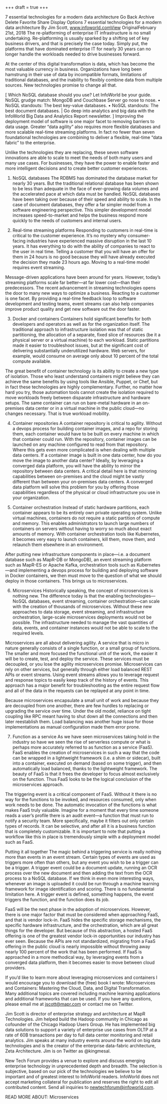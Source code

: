 +++
draft = true
+++

7 essential technologies for a modern data architecture
Go Back
Archive
Delete
Favorite
Share
Display Options
7 essential technologies for a modern data architecture
By Jim Scott, www.infoworld.comView OriginalFebruary 21st, 2018
The re-platforming of enterprise IT infrastructure is no small undertaking. Re-platforming is usually sparked by a shifting set of key business drivers, and that is precisely the case today. Simply put, the platforms that have dominated enterprise IT for nearly 30 years can no longer handle the workloads needed to drive businesses forward.

At the center of this digital transformation is data, which has become the most valuable currency in business. Organizations have long been hamstrung in their use of data by incompatible formats, limitations of traditional databases, and the inability to flexibly combine data from multiple sources. New technologies promise to change all that.

[ Which NoSQL database should you use? Let InfoWorld be your guide. NoSQL grudge match: MongoDB and Couchbase Server go nose to nose. • NoSQL standouts: The best key-value databases. • NoSQL standouts: The best document databases. | Go deep into analytics and big data with the InfoWorld Big Data and Analytics Report newsletter. ]
Improving the deployment model of software is one major facet to removing barriers to data usage. Greater “data agility” also requires more flexible databases and more scalable real-time streaming platforms. In fact no fewer than seven foundational technologies are combining to deliver a flexible, real-time “data fabric” to the enterprise.

Unlike the technologies they are replacing, these seven software innovations are able to scale to meet the needs of both many users and many use cases. For businesses, they have the power to enable faster and more intelligent decisions and to create better customer experiences.

1. NoSQL databases
The RDBMS has dominated the database market for nearly 30 years. But the traditional relational database has been shown to be less than adequate in the face of ever-growing data volumes and the accelerated pace at which data must be handled. NoSQL databases have been taking over because of their speed and ability to scale. In the case of document databases, they offer a far simpler model from a software engineering perspective. This simpler development model increases speed-to-market and helps the business respond more quickly to the needs of customers and internal users.

2. Real-time streaming platforms
Responding to customers in real-time is critical to the customer experience. It’s no mystery why consumer-facing industries have experienced massive disruption in the last 10 years. It has everything to do with the ability of companies to react to the user in real time. Telling a customer that you will have an offer for them in 24 hours is no good because they will have already executed the decision they made 23 hours ago. Moving to a real-time model requires event streaming.

Message-driven applications have been around for years. However, today’s streaming platforms scale far better—at far lower cost—than their predecessors. The recent advancement in streaming technologies opens the door to many new ways to optimize a business. Reacting to a customer is one facet. By providing a real-time feedback loop to software development and testing teams, event streams can also help companies improve product quality and get new software out the door faster.

3. Docker and containers
Containers hold significant benefits for both developers and operators as well as for the organization itself. The traditional approach to infrastructure isolation was that of static partitioning, the allocation of a separate, fixed slice of resources (be it a physical server or a virtual machine) to each workload. Static partitions made it easier to troubleshoot issues, but at the significant cost of delivering substantially underutilized hardware. Web servers, for example, would consume on average only about 10 percent of the total compute available.

The great benefit of container technology is its ability to create a new type of isolation. Those who least understand containers might believe they can achieve the same benefits by using tools like Ansible, Puppet, or Chef, but in fact these technologies are highly complementary. Further, no matter how hard you try, those automation tools cannot create the isolation required to move workloads freely between disparate infrastructure and hardware setups. The same container can run on bare-metal hardware in an on-premises data center or in a virtual machine in the public cloud—no changes necessary. That is true workload mobility.

4. Container repositories
A container repository is critical to agility. Without a devops process for building container images, and a repo for storing them, each container would have to be built on every machine in which that container could run. With the repository, container images can be launched on any machine configured to read from that repository. Where this gets even more complicated is when dealing with multiple data centers. If a container image is built in one data center, how do you move the image to another data center? Ideally, by leveraging a converged data platform, you will have the ability to mirror the repository between data centers. A critical detail here is that mirroring capabilities between on-premises and the cloud might be vastly different than between your on-premises data centers. A converged data platform will solve this problem for you by offering those capabilities regardless of the physical or cloud infrastructure you use in your organization.

5. Container orchestration
Instead of static hardware partitions, each container appears to be its entirely own private operating system. Unlike virtual machines, containers do not require a static partition of compute and memory. This enables administrators to launch large numbers of containers on servers without having to worry so much about exact amounts of memory. With container orchestration tools like Kubernetes, it becomes very easy to launch containers, kill them, move them, and relaunch them elsewhere in an environment.

After putting new infrastructure components in place—i.e. a document database such as MapR-DB or MongoDB), an event streaming platform such as MapR-ES or Apache Kafka, orchestration tools such as Kubernetes—and implementing a devops process for building and deploying software in Docker containers, we then must move to the question of what we should deploy in those containers. This brings us to microservices.

6. Microservices
Historically speaking, the concept of microservices is nothing new. The difference today is that the enabling technologies—NoSQL databases, event streaming, container orchestration—can scale with the creation of thousands of microservices. Without these new approaches to data storage, event streaming, and infrastructure orchestration, large-scale microservices deployments would not be possible. The infrastructure needed to manage the vast quantities of data, events, and container instances would not be able to scale to the required levels.

Microservices are all about delivering agility. A service that is micro in nature generally consists of a single function, or a small group of functions. The smaller and more focused the functional unit of the work, the easier it will be to create, test, and deploy the service. These services must be decoupled, or you lose the agility microservices promise. Microservices can rely on other services, but generally through either load balanced REST APIs or event streams. Using event streams allows you to leverage request and response topics to easily keep track of the history of events. This approach has a major benefit for troubleshooting as the entire request flow and all of the data in the requests can be replayed at any point in time.

Because microservices encapsulate a small unit of work and because they are decoupled from one another, there are few hurdles to replacing or upgrading the service over time. Under the old model, reliance on tight coupling like RPC meant having to shut down all the connections and then later reestablish them. Load balancing was another huge issue for those implementations as manual configuration made them error prone.

7. Function as a service
As we have seen microservices taking hold in the industry so have we seen the rise of serverless compute or what is perhaps more accurately referred to as function as a service (FaaS). FaaS enables the creation of microservices in such a way that the code can be wrapped in a lightweight framework (i.e. a shim or sidecar), built into a container, executed on demand (based on some trigger), and then automatically load balanced, thanks to the lightweight framework. The beauty of FaaS is that it frees the developer to focus almost exclusively on the function. Thus FaaS looks to be the logical conclusion of the microservices approach.

The triggering event is a critical component of FaaS. Without it there is no way for the functions to be invoked, and resources consumed, only when work needs to be done. The automatic invocation of the functions is what makes FaaS truly valuable. Imagine for a moment that every time someone reads a user’s profile there is an audit event—a function that must run to notify a security team. More specifically, maybe it filters out only certain types of records. It can be selective, and after all it is a business function that is completely customizable. It is important to note that putting a workflow like this in place is tremendously simple with a deployment model such as FaaS.

Putting it all together
The magic behind a triggering service is really nothing more than events in an event stream. Certain types of events are used as triggers more often than others, but any event you wish to be a trigger can be a trigger. A trigger event could be a document update, running an OCR process over the new document and then adding the text from the OCR process to a NoSQL database. If we think in even more interesting ways, whenever an image is uploaded it could be run through a machine learning framework for image identification and scoring. There is no fundamental limitation here. A trigger event is defined, something happens, the event triggers the function, and the function does its job.

FaaS will be the next phase in the adoption of microservices. However, there is one major factor that must be considered when approaching FaaS, and that is vendor lock-in. FaaS hides the specific storage mechanisms, the specific hardware infrastructure, and the orchestration, which are all great things for the developer. But because of this abstraction, a hosted FaaS offering is one of the greatest vendor lock-in opportunities our industry has ever seen. Because the APIs are not standardized, migrating from a FaaS offering in the public cloud is nearly impossible without throwing away nearly 100 percent of the work that has been performed. If FaaS is approached in a more methodical way, by leveraging events from a converged data platform, then it becomes easier to move between cloud providers.

If you’d like to learn more about leveraging microservices and containers I would encourage you to download the (free) book I wrote: Microservices and Containers: Mastering the Cloud, Data, and Digital Transformation. Many additional topics are covered including machine learning applications and additional frameworks that can be used. If you have any questions, please email me at jscott@mapr.com or contact me on Twitter.

Jim Scott is director of enterprise strategy and architecture at MapR Technologies. Jim helped build the Hadoop community in Chicago as cofounder of the Chicago Hadoop Users Group. He has implemented big data solutions to support a variety of enterprise use cases from OLTP at a rate of 60B transactions per day to full data center monitoring and retail analytics. Jim speaks at many industry events around the world on big data technologies and is the creator of the enterprise data-fabric architecture, Zeta Architecture. Jim is on Twitter as @kingmesal.

New Tech Forum provides a venue to explore and discuss emerging enterprise technology in unprecedented depth and breadth. The selection is subjective, based on our pick of the technologies we believe to be important and of greatest interest to InfoWorld readers. InfoWorld does not accept marketing collateral for publication and reserves the right to edit all contributed content. Send all inquiries to newtechforum@infoworld.com.

READ MORE ABOUT:  Microservices
